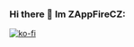 ### Hi there 👋 Im ZAppFireCZ:

[![ko-fi](https://ko-fi.com/img/githubbutton_sm.svg)](https://ko-fi.com/G2G3HQR02)
